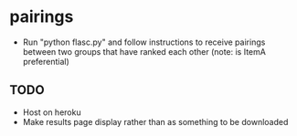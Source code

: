 # pairings
- Run "python flasc.py" and follow instructions to receive pairings between two groups that have ranked each other
(note: is ItemA preferential)

## TODO
- Host on heroku
- Make results page display rather than as something to be downloaded
